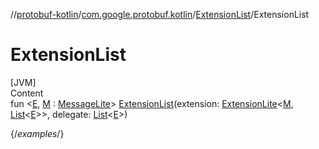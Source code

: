 //[protobuf-kotlin](/reference/kotlin/api-docs/)/[com.google.protobuf.kotlin](/reference/kotlin/api-docs/protobuf-kotlin/com.google.protobuf.kotlin/)/[ExtensionList]()/ExtensionList

# ExtensionList

[JVM] \
Content \
fun <[E](), [M]() :
[MessageLite](/reference/java/api-docs/com/google/protobuf/MessageLite.html)>
[ExtensionList]()(extension:
[ExtensionLite](/reference/java/api-docs/com/google/protobuf/ExtensionLite.html)<[M](),
[List](https://kotlinlang.org/api/latest/jvm/stdlib/kotlin.collections/-list/index.html)<[E]()>>,
delegate:
[List](https://kotlinlang.org/api/latest/jvm/stdlib/kotlin.collections/-list/index.html)<[E]()>)

{/*examples*/}
